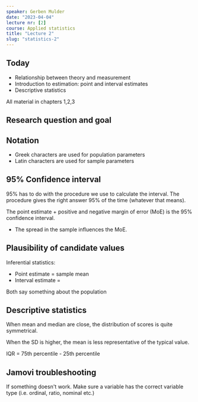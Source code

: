 ```yaml
---
speaker: Gerben Mulder
date: "2023-04-04"
lecture nr: [2]
course: Applied statistics
title: "Lecture 2"
slug: "statistics-2"
---
```


## Today

- Relationship between theory and measurement
- Introduction to estimation: point and interval estimates
- Descriptive statistics

All material in chapters 1,2,3 

## Research question and goal

## Notation

- Greek characters are used for population parameters
- Latin characters are used for sample parameters

## 95% Confidence interval

95% has to do with the procedure we use to calculate the interval. The procedure gives the right answer 95% of the time (whatever that means).

The point estimate + positive and negative margin of error (MoE) is the 95% confidence interval.

- The spread in the sample influences the MoE.

## Plausibility of candidate values

Inferential statistics:
- Point estimate = sample mean
- Interval estimate = 

Both say something about the population

## Descriptive statistics

When mean and median are close, the distribution of scores is quite symmetrical.

When the SD is higher, the mean is less representative of the typical value.

IQR = 75th percentile - 25th percentile

## Jamovi troubleshooting

If something doesn't work. Make sure a variable has the correct variable type (i.e. ordinal, ratio, nominal etc.)

